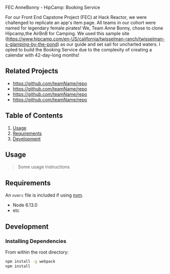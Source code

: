 FEC AnneBonny - HipCamp: Booking Service

For our Front End Capstone Project (FEC) at Hack Reactor, we were challenged to replicate an app's item page. All teams in our cohort were named for legendary female pirates! We, Team Anne Bonny, chose to clone Hipcamp,the AirBnB for Camping. We used this sample site (https://www.hipcamp.com/en-US/california/twisselman-ranch/twisselman-s-glamping-by-the-pond) as our guide and set sail for uncharted waters. I opted to build the Booking Service due to the complexity of creating a calendar with 42-day-long months!
## Related Projects

  - https://github.com/teamName/repo
  - https://github.com/teamName/repo
  - https://github.com/teamName/repo
  - https://github.com/teamName/repo

## Table of Contents

1. [Usage](#Usage)
1. [Requirements](#requirements)
1. [Development](#development)

## Usage

> Some usage instructions

## Requirements

An `nvmrc` file is included if using [nvm](https://github.com/creationix/nvm).

- Node 6.13.0
- etc

## Development

### Installing Dependencies

From within the root directory:

```sh
npm install -g webpack
npm install
```

